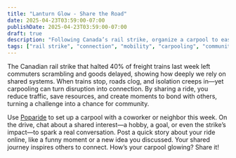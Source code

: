 ```yaml
---
title: "Lanturn Glow - Share the Road"
date: 2025-04-23T03:59:00-07:00
publishDate: 2025-04-23T03:59:00-07:00
draft: true
description: "Following Canada’s rail strike, organize a carpool to ease travel woes. Share a story from the ride to build community."
tags: ["rail strike", "connection", "mobility", "carpooling", "community", "well-being"]
---
```


<!-- Glow: 1 action, 1 skill -->
<!-- Skill: Connection -->

The Canadian rail strike that halted 40% of freight trains last week left commuters scrambling and goods delayed, showing how deeply we rely on shared systems. When trains stop, roads clog, and isolation creeps in—yet carpooling can turn disruption into connection. By sharing a ride, you reduce traffic, save resources, and create moments to bond with others, turning a challenge into a chance for community.

Use [Poparide](https://www.poparide.com) to set up a carpool with a coworker or neighbor this week. On the drive, chat about a shared interest—a hobby, a goal, or even the strike’s impact—to spark a real conversation. Post a quick story about your ride online, like a funny moment or a new idea you discussed. Your shared journey inspires others to connect. How’s your carpool glowing? Share it!